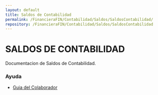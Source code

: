 ```yaml
---
layout: default
title: Saldos de Contabilidad
permalink: /FinancieraFIN/Contabilidad/Saldos/SaldosContabilidad/
repository: /FinancieraFIN/Contabilidad/Saldos/SaldosContabilidad
---
```

# SALDOS DE CONTABILIDAD
Documentacion de Saldos de  Contabilidad.


### Ayuda
* [Guia del Colaborador](http://docs.oasiscom.com)
